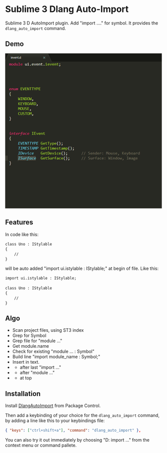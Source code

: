 # Sublime 3 Dlang Auto-Import

Sublime 3 D AutoImport plugin. Add "import ...." for symbol.
It provides the `dlang_auto_import` command.

## Demo

![Demo](demo/dlang_auto_import_demo.gif)

## Features

In code like this:


    class Uno : IStylable
    {
        //
    }


will be auto added "import ui.istylable : IStylable;" at begin of file. Like this:


    import ui.istylable : IStylable;

    class Uno : IStylable
    {
        //
    }


## Algo
- Scan project files, using ST3 index
- Grep for Symbol
- Grep file for "module ..."
- Get module.name
- Check for existing "module ... : Symbol"
- Build line "import module_name : Symbol;"
- Insert in text. 
- - after last "import ..."
- - after "module ..."
- - at top

## Installation

Install [DlangAutoImport](https://packagecontrol.io/packages/DlangAutoImport) from Package Control.

Then add a keybinding of your choice for the `dlang_auto_import` command, by adding a line like this to your keybindings file:

```json
{ "keys": ["ctrl+shift+a"], "command": "dlang_auto_import" },
```

You can also try it out immediately by choosing "D: import ..." from the context menu or command pallete.

